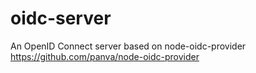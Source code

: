 # oidc-server
An OpenID Connect server based on node-oidc-provider https://github.com/panva/node-oidc-provider
